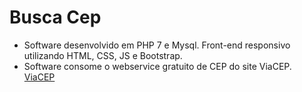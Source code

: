 # Busca Cep
- Software desenvolvido em PHP 7 e Mysql. Front-end responsivo utilizando HTML, CSS, JS e Bootstrap.
- Software consome o webservice gratuito de CEP do site ViaCEP.
<a href="https://viacep.com.br/">ViaCEP</a>
